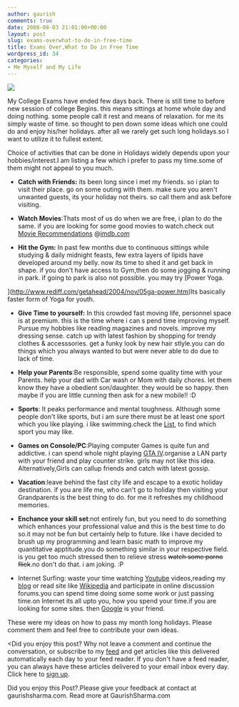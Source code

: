 ```yaml
---
author: gaurish
comments: true
date: 2008-08-03 21:01:00+00:00
layout: post
slug: exams-overwhat-to-do-in-free-time
title: Exams Over,What to Do in Free Time
wordpress_id: 34
categories:
- Me Myself and My Life
---
```


[![](http://4.bp.blogspot.com/_wMAC6frBFdw/SJYruw0IKqI/AAAAAAAAAO4/GEdFM0vPEFU/s320/bored-ink.jpg)](http://4.bp.blogspot.com/_wMAC6frBFdw/SJYruw0IKqI/AAAAAAAAAO4/GEdFM0vPEFU/s1600-h/bored-ink.jpg)  
  
My College Exams have ended few days back. There is still time to before new session of college Begins. this means sittings at home whole day and doing nothing. some people call it rest and means of relaxation. for me its simply waste of time. so thought to pen down some ideas which one could do and enjoy his/her holidays. after all we rarely get such long holidays.so I want to utilize it to fullest extent.  
  
  
  
Choice of activities that can be done in Holidays widely depends upon your hobbies/interest.I am listing a few which i prefer to pass my time.some of them might not appeal to you much.  
  
  
  
  
  


  * **Catch with Friends:** its been long since i met my friends. so i plan to visit their place. go on some outing with them. make sure you aren't unwanted guests, its your holiday not theirs. so call them and ask before visiting.  
  

  

  * **Watch Movies**:Thats most of us do when we are free, i plan to do the same. if you are looking for some good movies to watch.check out [Movie Recommendations](http://www.imdb.com/Sections/Recommendations/) @[imdb.com](http://imdb.com/)
  

  * **Hit the Gym:** In past few months due to continuous sittings while studying & daily midnight feasts, few extra layers of lipids have developed around my belly. now its time to shed it and get back in shape. if you don't have access to Gym,then do some jogging & running in park. if going to park is also not possible. you may try [Power Yoga.  
  
](http://www.rediff.com/getahead/2004/nov/05ga-power.htm)Its basically faster form of Yoga for youth.  
  

  

  * **Give Time to yourself:** In this crowded fast moving life, personnel space is at premium. this is the time where i can s pend time improving myself. Pursue my hobbies like reading magazines and novels. improve my dressing sense. catch up with latest fashion by shopping for trendy clothes & accesssories. get a funky look by new hair stlyle.you can do things which you always wanted to but were never able to do due to lack of time.
  

  * **Help your Parents**:Be responsible, spend some quality time with your Parents. help your dad with Car wash or Mom with daily chores. let them know they have a obedient son/daughter. they would be so happy. then maybe if you are little cunning then ask for a new mobile!! :D
  

  * **Sports**: It peaks performance and mental toughness. Although some people don't like  sports, but i am sure there must be at least one sport which you like playing. i like swimming.check the [List](http://www.rateitall.com/t-822-types-of-sports.aspx), to find which sport you may like.
  

  * **Games on Console/PC**:Playing computer Games is quite fun and addictive. i can spend whole night playing [GTA IV](http://en.wikipedia.org/wiki/Grand_Theft_Auto_IV).organise a LAN party with your friend and play counter strike. girls may not like this idea. Alternatively,Girls can callup friends and catch with latest gossip.
  

  * **Vacation**:leave behind the fast city life and escape to a exotic holiday destination. if you are life me, who can't go to holiday then visiting your Grandparents is the best thing to do. for me it refreshes my childhood memories.  
  

  

  * **Enchance your skill set**:not entirely fun, but you need to do something which enhances your professional value and this is the best time to do so.it may not be fun but certainly help to future. like i have decided to brush up my programming and learn basic math to improve my quantitative apptitude.you do something similar in your respective field. is you get too much stressed then to relieve stress <strike>watch some porno flick</strike>.no don't do that. i am joking. :P
  

  * Internet Surfing: waste your time watching [Youtube](http://youtube.com/) videos,reading my [blog](http://www.gaurishsharma.com/) or read site like [Wikipedia](http://wikipedia.com/) and participate in online discussion forums.you can spend time doing some some work or just passing time.on Internet its all upto you, how you spend your time.if you are looking for some sites. then [Google](http://google.com/) is your friend.  
  

  
These were my ideas on how to pass my month long holidays. Please comment them and feel free to contribute your own ideas.  
  
  
  
<Did you enjoy this post? Why not leave a comment and continue the conversation, or subscribe to my [feed](http://gslive.blogspot.com/feeds/posts/default) and get articles like this delivered automatically each day to your feed reader. If you don't have a feed reader, you can always have these articles delivered to your email inbox every day. Click here to [sign up](http://www.feedburner.com/fb/a/emailverifySubmit?feedId=2080213&loc=en_US).

Did you enjoy this Post?.Please give your feedback at contact at gaurishsharma.com.
Read more at GaurishSharma.com
